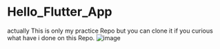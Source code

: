 # Hello_Flutter_App

actually This is only my practice Repo but you can clone it if you curious what have i done on this Repo.
![image](https://github.com/user-attachments/assets/433472d4-5d05-4dc6-b4f5-5c0432b9cf9c)

